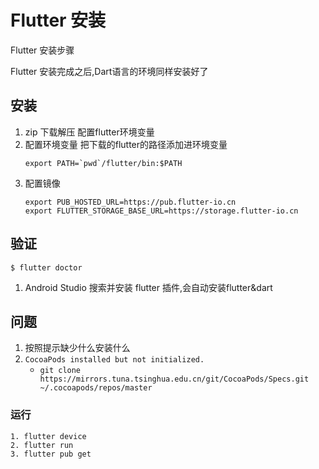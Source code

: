 Flutter 安装
===
Flutter 安装步骤

Flutter 安装完成之后,Dart语言的环境同样安装好了

## 安装
1. zip 下载解压 配置flutter环境变量
2. 配置环境变量 把下载的flutter的路径添加进环境变量
	```
    export PATH=`pwd`/flutter/bin:$PATH
	```
3. 配置镜像
	```
    export PUB_HOSTED_URL=https://pub.flutter-io.cn
    export FLUTTER_STORAGE_BASE_URL=https://storage.flutter-io.cn
	```

## 验证
```
$ flutter doctor
```
1. Android Studio 搜索并安装 flutter 插件,会自动安装flutter&dart

## 问题
1. 按照提示缺少什么安装什么
2. `CocoaPods installed but not initialized.`
	- `git clone https://mirrors.tuna.tsinghua.edu.cn/git/CocoaPods/Specs.git  ~/.cocoapods/repos/master`


### 运行
```
1. flutter device
2. flutter run
3. flutter pub get
```
